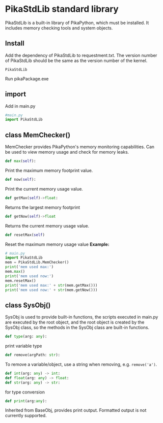 # PikaStdLib standard library

PikaStdLib is a built-in library of PikaPython, which must be installed. It includes memory checking tools and system objects.
## Install

Add the dependency of PikaStdLib to requestment.txt. The version number of PikaStdLib should be the same as the version number of the kernel.

````
PikaStdLib
````

Run pikaPackage.exe

## import

Add in main.py
````python
#main.py
import PikaStdLib
````

## class MemChecker()

MemChecker provides PikaPython's memory monitoring capabilities. Can be used to view memory usage and check for memory leaks.
````python
def max(self):
````
Print the maximum memory footprint value.
````python
def now(self):
````
Print the current memory usage value.
````python
def getMax(self)->float:
````
Returns the largest memory footprint
````python
def getNow(self)->float
````
Returns the current memory usage value.
````python
def resetMax(self)
````
Reset the maximum memory usage value
**Example:**

````python
# main.py
import PikaStdLib
mem = PikaStdLib.MemChecker()
print('mem used max:')
mem.max()
print('mem used now:')
mem.resetMax()
print('mem used max:' + str(mem.getMax()))
print('mem used now:' + str(mem.getNow()))
````
## class SysObj()
SysObj is used to provide built-in functions, the scripts executed in main.py are executed by the root object, and the root object is created by the SysObj class, so the methods in the SysObj class are built-in functions.
````python
def type(arg: any):
````
print variable type
````python
def remove(argPath: str):
````
To remove a variable/object, use a string when removing, e.g. `remove('a')`.
````python
def int(arg: any) -> int:
def float(arg: any) -> float:
def str(arg: any) -> str:
````
for type conversion
````python
def print(arg:any):
````
Inherited from BaseObj, provides print output. Formatted output is not currently supported.
